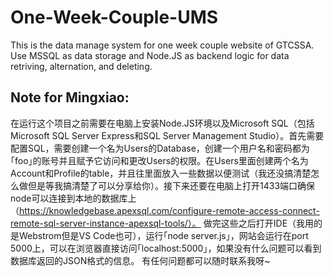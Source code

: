 # One-Week-Couple-UMS
This is the data manage system for one week couple website of GTCSSA. Use MSSQL as data storage and Node.JS as backend logic for data retriving, alternation, and deleting.

## Note for Mingxiao:
在运行这个项目之前需要在电脑上安装Node.JS环境以及Microsoft SQL（包括Microsoft SQL Server Express和SQL Server Management Studio）。首先需要配置SQL，需要创建一个名为Users的Database，创建一个用户名和密码都为｢foo｣的账号并且赋予它访问和更改Users的权限。在Users里面创建两个名为Account和Profile的table，并且往里面放入一些数据以便测试（我还没搞清楚怎么做但是等我搞清楚了可以分享给你）。接下来还要在电脑上打开1433端口确保node可以连接到本地的数据库上（https://knowledgebase.apexsql.com/configure-remote-access-connect-remote-sql-server-instance-apexsql-tools/）。
做完这些之后打开IDE（我用的是Webstrom但是VS Code也可），运行｢node server.js｣，网站会运行在port 5000上，可以在浏览器直接访问｢localhost:5000｣，如果没有什么问题可以看到数据库返回的JSON格式的信息。
有任何问题都可以随时联系我呀~
